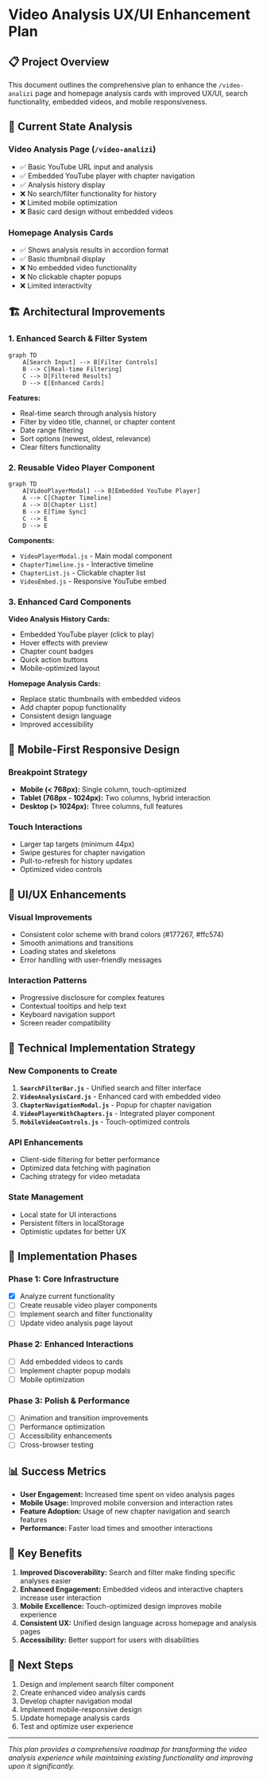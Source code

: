 # Video Analysis UX/UI Enhancement Plan

## 📋 Project Overview

This document outlines the comprehensive plan to enhance the `/video-analizi` page and homepage analysis cards with improved UX/UI, search functionality, embedded videos, and mobile responsiveness.

## 🎯 Current State Analysis

### Video Analysis Page (`/video-analizi`)
- ✅ Basic YouTube URL input and analysis
- ✅ Embedded YouTube player with chapter navigation
- ✅ Analysis history display
- ❌ No search/filter functionality for history
- ❌ Limited mobile optimization
- ❌ Basic card design without embedded videos

### Homepage Analysis Cards
- ✅ Shows analysis results in accordion format
- ✅ Basic thumbnail display
- ❌ No embedded video functionality
- ❌ No clickable chapter popups
- ❌ Limited interactivity

## 🏗️ Architectural Improvements

### 1. Enhanced Search & Filter System

```mermaid
graph TD
    A[Search Input] --> B[Filter Controls]
    B --> C[Real-time Filtering]
    C --> D[Filtered Results]
    D --> E[Enhanced Cards]
```

**Features:**
- Real-time search through analysis history
- Filter by video title, channel, or chapter content
- Date range filtering
- Sort options (newest, oldest, relevance)
- Clear filters functionality

### 2. Reusable Video Player Component

```mermaid
graph TD
    A[VideoPlayerModal] --> B[Embedded YouTube Player]
    A --> C[Chapter Timeline]
    A --> D[Chapter List]
    B --> E[Time Sync]
    C --> E
    D --> E
```

**Components:**
- `VideoPlayerModal.js` - Main modal component
- `ChapterTimeline.js` - Interactive timeline
- `ChapterList.js` - Clickable chapter list
- `VideoEmbed.js` - Responsive YouTube embed

### 3. Enhanced Card Components

**Video Analysis History Cards:**
- Embedded YouTube player (click to play)
- Hover effects with preview
- Chapter count badges
- Quick action buttons
- Mobile-optimized layout

**Homepage Analysis Cards:**
- Replace static thumbnails with embedded videos
- Add chapter popup functionality
- Consistent design language
- Improved accessibility

## 📱 Mobile-First Responsive Design

### Breakpoint Strategy
- **Mobile (< 768px):** Single column, touch-optimized
- **Tablet (768px - 1024px):** Two columns, hybrid interaction
- **Desktop (> 1024px):** Three columns, full features

### Touch Interactions
- Larger tap targets (minimum 44px)
- Swipe gestures for chapter navigation
- Pull-to-refresh for history updates
- Optimized video controls

## 🎨 UI/UX Enhancements

### Visual Improvements
- Consistent color scheme with brand colors (#177267, #ffc574)
- Smooth animations and transitions
- Loading states and skeletons
- Error handling with user-friendly messages

### Interaction Patterns
- Progressive disclosure for complex features
- Contextual tooltips and help text
- Keyboard navigation support
- Screen reader compatibility

## 🔧 Technical Implementation Strategy

### New Components to Create

1. **`SearchFilterBar.js`** - Unified search and filter interface
2. **`VideoAnalysisCard.js`** - Enhanced card with embedded video
3. **`ChapterNavigationModal.js`** - Popup for chapter navigation
4. **`VideoPlayerWithChapters.js`** - Integrated player component
5. **`MobileVideoControls.js`** - Touch-optimized controls

### API Enhancements
- Client-side filtering for better performance
- Optimized data fetching with pagination
- Caching strategy for video metadata

### State Management
- Local state for UI interactions
- Persistent filters in localStorage
- Optimistic updates for better UX

## 🚀 Implementation Phases

### Phase 1: Core Infrastructure
- [x] Analyze current functionality
- [ ] Create reusable video player components
- [ ] Implement search and filter functionality
- [ ] Update video analysis page layout

### Phase 2: Enhanced Interactions
- [ ] Add embedded videos to cards
- [ ] Implement chapter popup modals
- [ ] Mobile optimization

### Phase 3: Polish & Performance
- [ ] Animation and transition improvements
- [ ] Performance optimization
- [ ] Accessibility enhancements
- [ ] Cross-browser testing

## 📊 Success Metrics

- **User Engagement:** Increased time spent on video analysis pages
- **Mobile Usage:** Improved mobile conversion and interaction rates
- **Feature Adoption:** Usage of new chapter navigation and search features
- **Performance:** Faster load times and smoother interactions

## 🎯 Key Benefits

1. **Improved Discoverability:** Search and filter make finding specific analyses easier
2. **Enhanced Engagement:** Embedded videos and interactive chapters increase user interaction
3. **Mobile Excellence:** Touch-optimized design improves mobile experience
4. **Consistent UX:** Unified design language across homepage and analysis pages
5. **Accessibility:** Better support for users with disabilities

## 🔄 Next Steps

1. Design and implement search filter component
2. Create enhanced video analysis cards
3. Develop chapter navigation modal
4. Implement mobile-responsive design
5. Update homepage analysis cards
6. Test and optimize user experience

---

*This plan provides a comprehensive roadmap for transforming the video analysis experience while maintaining existing functionality and improving upon it significantly.*